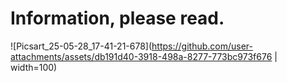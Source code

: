 # Information, please read.
![Picsart_25-05-28_17-41-21-678](https://github.com/user-attachments/assets/db191d40-3918-498a-8277-773bc973f676 | width=100)
